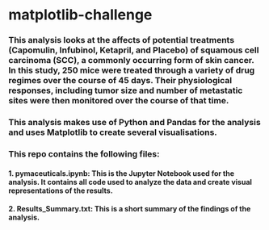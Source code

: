 # matplotlib-challenge

### This analysis looks at the affects of potential treatments (Capomulin, Infubinol, Ketapril, and Placebo) of squamous cell carcinoma (SCC), a commonly occurring form of skin cancer.  In this study, 250 mice were treated through a variety of drug regimes over the course of 45 days. Their physiological responses, including tumor size and number of metastatic sites were then monitored over the course of that time. 

### This analysis makes use of Python and Pandas for the analysis and uses Matplotlib to create several visualisations.

### This repo contains the following files:

#### 1.  pymaceuticals.ipynb:  This is the Jupyter Notebook used for the analysis.  It contains all code used to analyze the data and create visual representations of the results.

#### 2.  Results_Summary.txt:  This is a short summary of the findings of the analysis.
